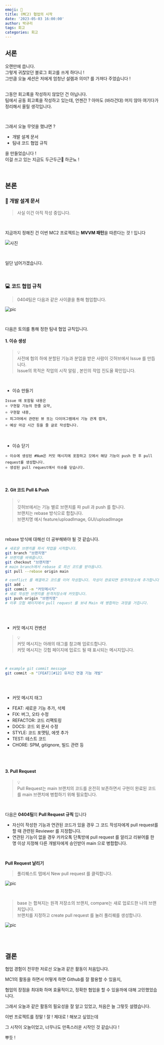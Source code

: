 ```yaml
---
emoji: 🩵
title: (MC2) 협업의 시작
date: '2023-05-03 16:00:00'
author: 박규리
tags: 회고
categories: 회고
---
```


## 서론

오랜만에 씁니다. </br>
그렇게 귀찮았던 블로그 회고를 쓰게 하다니 ! </br>
그만큼 오늘 세션은 저에게 엄청난 설렘과 의미? 를 가져다 주었습니다 ! </br>
</br>

그동안 회고록을 작성하지 않았던 건 아닙니다. </br>
팀에서 공동 회고록을 작성하고 있는데, 언젠간 ? 아마도 (바라건대) 머지 않아 여기다가 정리해서 올릴 생각입니다. </br>

</br>

그래서 오늘 무엇을 했냐면 ? </br>

* 개발 설계 문서
* 팀내 코드 협업 규칙

을 만들었습니다 ! </br>
이걸 쓰고 있는 지금도 두근두근🩶 하군뇨 ! </br>

</br>

## 본론

### 📝 개발 설계 문서 

> 사실 이건 아직 작성 중입니다. </br>

</br>

지금까지 정해진 건 이번 MC2 프로젝트는 **MVVM 패턴**을 따른다는 것 ! 입니다 </br>

![사진](./개발설계.png)

</br>

일단 넘어가겠습니다. </br>

</br>

### 💻 코드 협업 규칙

> 0404팀은 다음과 같은 사이클을 통해 협업합니다. </br>

![pic](./code.png)

</br>

다음은 토의를 통해 정한 팀내 협업 규칙입니다. </br>

#### 1. 이슈 생성 

> 💡 </br>
> 사전에 협의 하에 분할된 기능과 분업을 받은 사람이 깃허브에서 Issue 를 만듭니다. </br>
> Issue의 목적은 작업의 시작 알림 , 본인의 작업 진도율 확인입니다. </br>

</br>

* 이슈 만들기 

```
Issue 에 포함될 내용은 
⭐️ 구현할 기능의 한줄 요약, 
⭐️ 구현할 내용, 
⭐️ 피그마에서 관련된 뷰 또는 다이어그램에서 기능 관계 캡쳐, 
⭐️ 예상 마감 시간 등을 줄 글로 작성합니다.
```

</br>

* 이슈 닫기 

```
⭐️ 이슈에 생성된 #Num은 커밋 메시지에 포함하고 깃에서 해당 기능이 push 한 후 pull request를 생성합니다.
⭐️ 생성된 pull request에서 이슈를 닫습니다. 
```

</br>

#### 2. Git 코드 Pull & Push

> 💡 </br>
> 깃허브에서는 기능 별로 브랜치를 파 pull 과 push 를 합니다. </br>
> 브랜치는 rebase 방식으로 합칩니다. </br>
> 브랜치명 예시 feature/uploadImage, GUI/uploadImage </br>

</br>

rebase 방식에 대해선 더 공부해봐야 될 것 같습니다. </br>

```bash
# 새로운 브랜치를 파서 작업을 시작합니다. 
git branch "브랜치명"
# 브랜치를 바꿔줍니다.
git checkout "브랜치명" 
# main branch에서 rebase 로 최신 코드를 받아옵니다.
git pull --rebase origin main

# conflict 를 해결하고 코드를 이어 작성합니다. 작성이 완료되면 원격저장소에 추가합니다. 
git add .
git commit -m "커밋메시지"
# 새로 작성한 브랜치를 원격저장소에 커밋합니다.
git push origin "브랜치명"
# 이후 깃헙 페이지에서 pull request 를 보내 Main 에 병합하는 과정을 거칩니다. 
```

</br>
</br>

* 커밋 메시지 컨벤션

> 💡 </br>
> 커밋 메시지는 아래의 태그를 참고해 업로드합니다. </br>
> 커밋 메시지는 깃헙 페이지에 업로드 될 때 표시되는 메시지입니다. </br>

</br>

```bash
# example git commit message
git commit -m "[FEAT][#12] 유저간 연결 기능 개발"
```

</br>
</br>

* 커밋 메시지 태그

- FEAT: 새로운 기능 추가, 삭제
- FIX: 버그, 오타 수정
- REFACTOR: 코드 리팩토링
- DOCS: 코드 외 문서 수정
- STYLE: 코드 포맷팅, 에셋 추가
- TEST: 테스트 코드
- CHORE: SPM, gitignore, 빌드 관련 등

</br>
</br>

#### 3. Pull Request

> 💡 </br>
> Pull Request는 main 브랜치의 코드를 온전히 보존하면서 구현이 완료된 코드를 main 브랜치에 병합하기 위해 필요합니다. </br>

</br>
 
다음은 **0404팀**의 **Pull Request 규칙** 입니다 </br>

* 자신이 작성한 기능과 연관된 코드가 있을 경우 그 코드 작성자에게 pull request를 할 때 관련된 Reviewer 를 지정합니다.
* 연관된 기능이 없을 경우 카카오톡 단톡방에 pull request 를 알리고 리뷰어를 한 명 이상 지정해 다른 개발자에게 승인받아 main 으로 병합합니다. 

</br>

**Pull Request 날리기**

> 풀리퀘스트 탭에서 New pull request 를 클릭합니다. </br>

![pic](./pullrequ1.png)

</br>

> base 는 합쳐지는 원격 저장소의 브랜치, compare는 새로 업로드한 나의 브랜치입니다. </br>
> 브랜치를 지정하고 create pull request 를 눌러 풀리퀘를 생성합니다. </br>

![pic](./preq2.png)

</br>
</br>


## 결론

협업 경험이 전무한 저로선 오늘과 같은 활동이 처음입니다. </br>

MC1의 활동을 하면서 어떻게 하면 Github를 잘 활용할 수 있을지, </br>

협업의 장점을 최대화 하며 효율적이고, 정확한 협업을 할 수 있을까에 대해 고민했었습니다. </br>

그래서 오늘과 같은 활동의 필요성을 잘 알고 있었고, 처음은 늘 그렇듯 설렜습니다. </br>

이번 프로젝트를 정말 ! 잘 ! 제대로 ! 해보고 싶었는데 </br>

그 시작이 오늘이었고, 너무나도 만족스러운 시작인 것 같습니다 ! </br>

뿌듯 ! </br>


```toc
```
